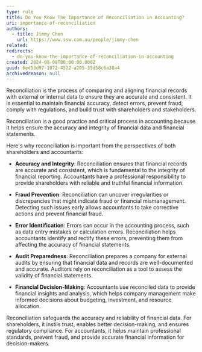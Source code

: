 ```yaml
---
type: rule
title: Do You Know The Importance of Reconciliation in Accounting?
uri: importance-of-reconciliation
authors:
  - title: Jimmy Chen
    url: https://www.ssw.com.au/people/jimmy-chen
related:
redirects:
  - do-you-know-the-importance-of-reconciliation-in-accounting
created: 2024-08-08T00:00:00.000Z
guid: 6ed53d97-1072-4522-a205-35d58c6a38a4
archivedreason: null
---
```

Reconciliation is the process of comparing and aligning financial records with external or internal data to ensure they are accurate and consistent. 
It is essential to maintain financial accuracy, detect errors, prevent fraud, comply with regulations, and build trust with shareholders and stakeholders.

Reconciliation is a good practice and critical process in accounting because it helps ensure the accuracy and integrity of financial data and financial statements. 

Here's why reconciliation is important from the perspectives of both shareholders and accountants:

- **Accuracy and Integrity**: Reconciliation ensures that financial records are accurate and consistent, which is fundamental to the integrity of financial reporting.
Accountants have a professional responsibility to provide shareholders with reliable and truthful financial information.

- **Fraud Prevention**: Reconciliation can uncover irregularities or discrepancies that might indicate fraud or financial mismanagement.
Detecting such issues early allows accountants to take corrective actions and prevent financial fraud.

- **Error Identification**: Errors can occur in the accounting process, such as data entry mistakes or calculation errors.
Reconciliation helps accountants identify and rectify these errors, preventing them from affecting the accuracy of financial statements.

- **Audit Preparedness**: Reconciliation prepares a company for external audits by ensuring that financial data and records are well-documented and accurate.
Auditors rely on reconciliation as a tool to assess the validity of financial statements.

- **Financial Decision-Making**: Accountants use reconciled data to provide financial insights and analysis, which helps company management make informed decisions about budgeting, investment, and resource allocation.

Reconciliation safeguards the accuracy and reliability of financial data. 
For shareholders, it instils trust, enables better decision-making, and ensures regulatory compliance. 
For accountants, it helps maintain professional standards, prevent fraud, and provide accurate financial information for decision-makers.
